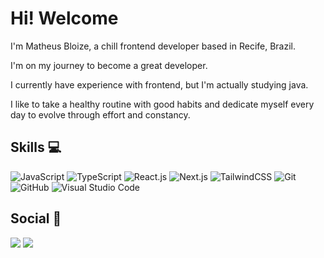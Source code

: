 <h1>Hi! Welcome</h1>
<p>I'm Matheus Bloize, a chill frontend developer based in Recife, Brazil.</p>
<p>I'm on my journey to become a great developer.</p>
<p>I currently have experience with frontend, but I'm actually studying java.</p>
<p>I like to take a healthy routine with good habits and dedicate myself every day to evolve through effort and constancy.</p>

## Skills 💻

![JavaScript](https://img.shields.io/badge/javascript-%23131315.svg?style=for-the-badge&logo=javascript&logoColor=%23fbfafb)
![TypeScript](https://img.shields.io/badge/typescript-%23131315.svg?style=for-the-badge&logo=typescript&logoColor=%23fbfafb)
![React.js](https://img.shields.io/badge/react-%23131315.svg?style=for-the-badge&logo=react&logoColor=%23fbfafb)
![Next.js](https://img.shields.io/badge/Next-%23131315?style=for-the-badge&logo=next.js&logoColor=%23fbfafb)
![TailwindCSS](https://img.shields.io/badge/tailwindcss-%23131315.svg?style=for-the-badge&logo=tailwindcss&logoColor=%23fbfafb)
![Git](https://img.shields.io/badge/git-%23131315.svg?style=for-the-badge&logo=git&logoColor=%23fbfafb)
![GitHub](https://img.shields.io/badge/github-%23131315.svg?style=for-the-badge&logo=github&logoColor=%23fbfafb)
![Visual Studio Code](https://img.shields.io/badge/Visual%20Studio%20Code-%23131315.svg?style=for-the-badge&logo=visual-studio-code&logoColor=%23fbfafb)

## Social 📱

<div> 
  <a href="https://www.linkedin.com/in/matheus-bloize" target="_blank"><img src="https://img.shields.io/badge/LinkedIn-131315?style=for-the-badge&logo=linkedin&logoColor=fbfafb" target="_blank"></a> 
  <a href="https://instagram.com/matheus.bloize" target="_blank"><img src="https://img.shields.io/badge/Instagram-131315?style=for-the-badge&logo=instagram&logoColor=fbfafb" target="_blank"></a>
</div>